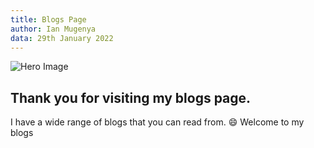 ```yaml
---
title: Blogs Page
author: Ian Mugenya
data: 29th January 2022
---
```


![Hero Image](../assets/images/cover-image.png)

## Thank you for visiting my blogs page.

I have a wide range of blogs that you can read from. 😄
Welcome to my blogs